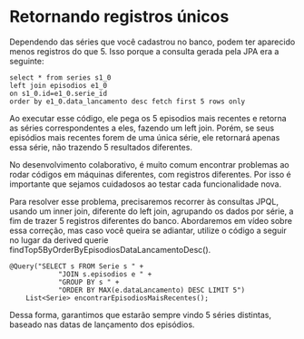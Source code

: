 # Retornando registros únicos

Dependendo das séries que você cadastrou no banco, podem ter aparecido menos registros do que 5. Isso porque a consulta gerada pela JPA era a seguinte:

```
select * from series s1_0 
left join episodios e1_0 
on s1_0.id=e1_0.serie_id 
order by e1_0.data_lancamento desc fetch first 5 rows only
```

Ao executar esse código, ele pega os 5 episodios mais recentes e retorna as séries correspondentes a eles, fazendo um left join. Porém, se seus episódios mais recentes forem de uma única série, ele retornará apenas essa série, não trazendo 5 resultados diferentes.

No desenvolvimento colaborativo, é muito comum encontrar problemas ao rodar códigos em máquinas diferentes, com registros diferentes. Por isso é importante que sejamos cuidadosos ao testar cada funcionalidade nova.

Para resolver esse problema, precisaremos recorrer às consultas JPQL, usando um inner join, diferente do left join, agrupando os dados por série, a fim de trazer 5 registros diferentes do banco. Abordaremos em vídeo sobre essa correção, mas caso você queira se adiantar, utilize o código a seguir no lugar da derived querie findTop5ByOrderByEpisodiosDataLancamentoDesc().
```
@Query("SELECT s FROM Serie s " +
            "JOIN s.episodios e " +
            "GROUP BY s " +
            "ORDER BY MAX(e.dataLancamento) DESC LIMIT 5")
    List<Serie> encontrarEpisodiosMaisRecentes();
```

Dessa forma, garantimos que estarão sempre vindo 5 séries distintas, baseado nas datas de lançamento dos episódios.

